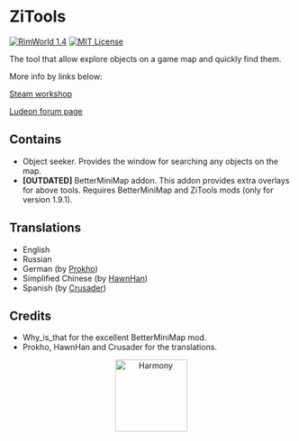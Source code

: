 # ZiTools
[![RimWorld 1.4](https://img.shields.io/badge/Rimworld-1.4-yellow)](http://rimworldgame.com/)
[![MIT License](https://img.shields.io/badge/license-MIT-lightgray.svg?style=flat)](./LICENSE) 

The tool that allow explore objects on a game map and quickly find them.

More info by links below:

[Steam workshop](https://steamcommunity.com/sharedfiles/filedetails/?id=1576127539)

[Ludeon forum page](https://ludeon.com/forums/index.php?topic=45972.0)

## Contains
- Object seeker. Provides the window for searching any objects on the map.
- **[OUTDATED]** BetterMiniMap addon. This addon provides extra overlays for above tools. Requires BetterMiniMap and ZiTools mods (only for version 1.9.1).

## Translations
- English
- Russian
- German (by [Prokho](https://steamcommunity.com/profiles/76561198328842094/))
- Simplified Chinese (by [HawnHan](https://github.com/HawnHan))
- Spanish (by [Crusader](https://steamcommunity.com/profiles/76561197986639775))

## Credits
- Why_is_that for the excellent BetterMiniMap mod.
- Prokho, HawnHan and Crusader for the translations.

<p align="center">
  <a href="https://github.com/pardeike/Harmony">
	  <img src="https://raw.githubusercontent.com/pardeike/Harmony/master/HarmonyLogo.png" alt="Harmony" width="128" /><br>
  </a>
</p>
